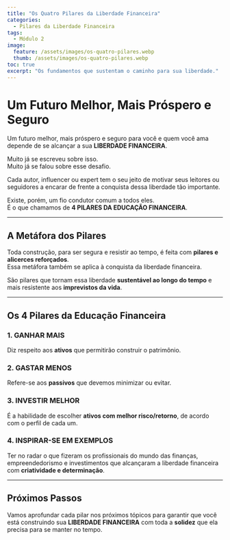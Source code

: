 ```yaml
---
title: "Os Quatro Pilares da Liberdade Financeira"
categories:
  - Pilares da Liberdade Financeira
tags:
  - Módulo 2
image:
  feature: /assets/images/os-quatro-pilares.webp
  thumb: /assets/images/os-quatro-pilares.webp
toc: true
excerpt: "Os fundamentos que sustentam o caminho para sua liberdade."
---
```


# Um Futuro Melhor, Mais Próspero e Seguro

Um futuro melhor, mais próspero e seguro para você e quem você ama depende de se alcançar a sua **LIBERDADE FINANCEIRA**.

Muito já se escreveu sobre isso.  
Muito já se falou sobre esse desafio.

Cada autor, influencer ou expert tem o seu jeito de motivar seus leitores ou seguidores a encarar de frente a conquista dessa liberdade tão importante.

Existe, porém, um fio condutor comum a todos eles.  
É o que chamamos de **4 PILARES DA EDUCAÇÃO FINANCEIRA**.

---

## A Metáfora dos Pilares

Toda construção, para ser segura e resistir ao tempo, é feita com **pilares e alicerces reforçados**.  
Essa metáfora também se aplica à conquista da liberdade financeira.

São pilares que tornam essa liberdade **sustentável ao longo do tempo** e mais resistente aos **imprevistos da vida**.

---

## Os 4 Pilares da Educação Financeira

### **1. GANHAR MAIS**
Diz respeito aos **ativos** que permitirão construir o patrimônio.

### **2. GASTAR MENOS**
Refere-se aos **passivos** que devemos minimizar ou evitar.

### **3. INVESTIR MELHOR**
É a habilidade de escolher **ativos com melhor risco/retorno**, de acordo com o perfil de cada um.

### **4. INSPIRAR-SE EM EXEMPLOS**
Ter no radar o que fizeram os profissionais do mundo das finanças, empreendedorismo e investimentos que alcançaram a liberdade financeira com **criatividade e determinação**.

---

## Próximos Passos

Vamos aprofundar cada pilar nos próximos tópicos para garantir que você está construindo sua **LIBERDADE FINANCEIRA** com toda a **solidez** que ela precisa para se manter no tempo.
